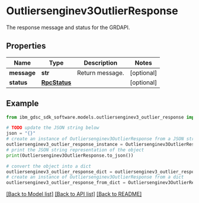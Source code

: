 # Outliersenginev3OutlierResponse

The response message and status for the GRDAPI.

## Properties

Name | Type | Description | Notes
------------ | ------------- | ------------- | -------------
**message** | **str** | Return message. | [optional] 
**status** | [**RpcStatus**](RpcStatus.md) |  | [optional] 

## Example

```python
from ibm_gdsc_sdk_software.models.outliersenginev3_outlier_response import Outliersenginev3OutlierResponse

# TODO update the JSON string below
json = "{}"
# create an instance of Outliersenginev3OutlierResponse from a JSON string
outliersenginev3_outlier_response_instance = Outliersenginev3OutlierResponse.from_json(json)
# print the JSON string representation of the object
print(Outliersenginev3OutlierResponse.to_json())

# convert the object into a dict
outliersenginev3_outlier_response_dict = outliersenginev3_outlier_response_instance.to_dict()
# create an instance of Outliersenginev3OutlierResponse from a dict
outliersenginev3_outlier_response_from_dict = Outliersenginev3OutlierResponse.from_dict(outliersenginev3_outlier_response_dict)
```
[[Back to Model list]](../README.md#documentation-for-models) [[Back to API list]](../README.md#documentation-for-api-endpoints) [[Back to README]](../README.md)


